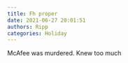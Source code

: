 ```yaml
---
title: Fh proper
date: 2021-06-27 20:01:51
authors: Ripp
categories: Holiday
---
```


 McAfee was murdered. Knew too much